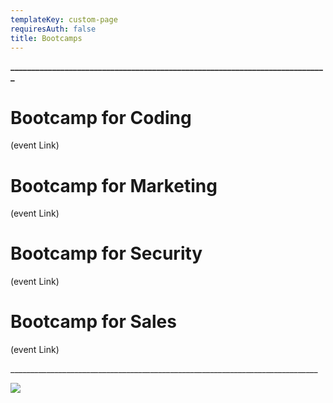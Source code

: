 ```yaml
---
templateKey: custom-page
requiresAuth: false
title: Bootcamps
---
```

**\_\_\_\_\_\_\_\_\_\_\_\_\_\_\_\_\_\_\_\_\_\_\_\_\_\_\_\_\_\_\_\_\_\_\_\_\_\_\_\_\_\_\_\_\_\_\_\_\_\_\_\_\_\_\_\_\_\_\_\_\_\_\_\_\_\_\_\_\_\_\_\_\_\_\_\_**

# **Bootcamp for Coding**

(event Link)

# **Bootcamp for Marketing** 

(event Link)

# **Bootcamp for Security** 

(event Link)

# **Bootcamp for Sales** 

(event Link)

\_\_\_\_\_\_\_\_\_\_\_\_\_\_\_\_\_\_\_\_\_\_\_\_\_\_\_\_\_\_\_\_\_\_\_\_\_\_\_\_\_\_\_\_\_\_\_\_\_\_\_\_\_\_\_\_\_\_\_\_\_\_\_\_\_\_\_\_\_\_\_\_\_\_\_\__

![](/img/learn_conference-table-01.jpg)